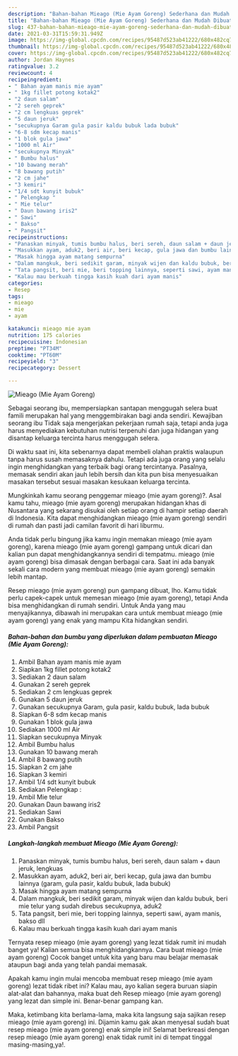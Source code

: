 ```yaml
---
description: "Bahan-bahan Mieago (Mie Ayam Goreng) Sederhana dan Mudah Dibuat"
title: "Bahan-bahan Mieago (Mie Ayam Goreng) Sederhana dan Mudah Dibuat"
slug: 437-bahan-bahan-mieago-mie-ayam-goreng-sederhana-dan-mudah-dibuat
date: 2021-03-31T15:59:31.949Z
image: https://img-global.cpcdn.com/recipes/95487d523ab41222/680x482cq70/mieago-mie-ayam-goreng-foto-resep-utama.jpg
thumbnail: https://img-global.cpcdn.com/recipes/95487d523ab41222/680x482cq70/mieago-mie-ayam-goreng-foto-resep-utama.jpg
cover: https://img-global.cpcdn.com/recipes/95487d523ab41222/680x482cq70/mieago-mie-ayam-goreng-foto-resep-utama.jpg
author: Jordan Haynes
ratingvalue: 3.2
reviewcount: 4
recipeingredient:
- " Bahan ayam manis mie ayam"
- " 1kg fillet potong kotak2"
- "2 daun salam"
- "2 sereh geprek"
- "2 cm lengkuas geprek"
- "5 daun jeruk"
- "secukupnya Garam gula pasir kaldu bubuk lada bubuk"
- "6-8 sdm kecap manis"
- "1 blok gula jawa"
- "1000 ml Air"
- "secukupnya Minyak"
- " Bumbu halus"
- "10 bawang merah"
- "8 bawang putih"
- "2 cm jahe"
- "3 kemiri"
- "1/4 sdt kunyit bubuk"
- " Pelengkap "
- " Mie telur"
- " Daun bawang iris2"
- " Sawi"
- " Bakso"
- " Pangsit"
recipeinstructions:
- "Panaskan minyak, tumis bumbu halus, beri sereh, daun salam + daun jeruk, lengkuas"
- "Masukkan ayam, aduk2, beri air, beri kecap, gula jawa dan bumbu lainnya (garam, gula pasir, kaldu bubuk, lada bubuk)"
- "Masak hingga ayam matang sempurna"
- "Dalam mangkuk, beri sedikit garam, minyak wijen dan kaldu bubuk, beri mie telur yang sudah direbus secukupnya, aduk2"
- "Tata pangsit, beri mie, beri topping lainnya, seperti sawi, ayam manis, bakso dll"
- "Kalau mau berkuah tingga kasih kuah dari ayam manis"
categories:
- Resep
tags:
- mieago
- mie
- ayam

katakunci: mieago mie ayam 
nutrition: 175 calories
recipecuisine: Indonesian
preptime: "PT34M"
cooktime: "PT60M"
recipeyield: "3"
recipecategory: Dessert

---
```



![Mieago (Mie Ayam Goreng)](https://img-global.cpcdn.com/recipes/95487d523ab41222/680x482cq70/mieago-mie-ayam-goreng-foto-resep-utama.jpg)

Sebagai seorang ibu, mempersiapkan santapan menggugah selera buat famili merupakan hal yang menggembirakan bagi anda sendiri. Kewajiban seorang ibu Tidak saja mengerjakan pekerjaan rumah saja, tetapi anda juga harus menyediakan kebutuhan nutrisi terpenuhi dan juga hidangan yang disantap keluarga tercinta harus menggugah selera.

Di waktu  saat ini, kita sebenarnya dapat membeli olahan praktis walaupun tanpa harus susah memasaknya dahulu. Tetapi ada juga orang yang selalu ingin menghidangkan yang terbaik bagi orang tercintanya. Pasalnya, memasak sendiri akan jauh lebih bersih dan kita pun bisa menyesuaikan masakan tersebut sesuai masakan kesukaan keluarga tercinta. 



Mungkinkah kamu seorang penggemar mieago (mie ayam goreng)?. Asal kamu tahu, mieago (mie ayam goreng) merupakan hidangan khas di Nusantara yang sekarang disukai oleh setiap orang di hampir setiap daerah di Indonesia. Kita dapat menghidangkan mieago (mie ayam goreng) sendiri di rumah dan pasti jadi camilan favorit di hari liburmu.

Anda tidak perlu bingung jika kamu ingin memakan mieago (mie ayam goreng), karena mieago (mie ayam goreng) gampang untuk dicari dan kalian pun dapat menghidangkannya sendiri di tempatmu. mieago (mie ayam goreng) bisa dimasak dengan berbagai cara. Saat ini ada banyak sekali cara modern yang membuat mieago (mie ayam goreng) semakin lebih mantap.

Resep mieago (mie ayam goreng) pun gampang dibuat, lho. Kamu tidak perlu capek-capek untuk memesan mieago (mie ayam goreng), tetapi Anda bisa menghidangkan di rumah sendiri. Untuk Anda yang mau menyajikannya, dibawah ini merupakan cara untuk membuat mieago (mie ayam goreng) yang enak yang mampu Kita hidangkan sendiri.

<!--inarticleads1-->

##### Bahan-bahan dan bumbu yang diperlukan dalam pembuatan Mieago (Mie Ayam Goreng):

1. Ambil  Bahan ayam manis mie ayam
1. Siapkan  1kg fillet potong kotak2
1. Sediakan 2 daun salam
1. Gunakan 2 sereh geprek
1. Sediakan 2 cm lengkuas geprek
1. Gunakan 5 daun jeruk
1. Gunakan secukupnya Garam, gula pasir, kaldu bubuk, lada bubuk
1. Siapkan 6-8 sdm kecap manis
1. Gunakan 1 blok gula jawa
1. Sediakan 1000 ml Air
1. Siapkan secukupnya Minyak
1. Ambil  Bumbu halus
1. Gunakan 10 bawang merah
1. Ambil 8 bawang putih
1. Siapkan 2 cm jahe
1. Siapkan 3 kemiri
1. Ambil 1/4 sdt kunyit bubuk
1. Sediakan  Pelengkap :
1. Ambil  Mie telur
1. Gunakan  Daun bawang iris2
1. Sediakan  Sawi
1. Gunakan  Bakso
1. Ambil  Pangsit




<!--inarticleads2-->

##### Langkah-langkah membuat Mieago (Mie Ayam Goreng):

1. Panaskan minyak, tumis bumbu halus, beri sereh, daun salam + daun jeruk, lengkuas
1. Masukkan ayam, aduk2, beri air, beri kecap, gula jawa dan bumbu lainnya (garam, gula pasir, kaldu bubuk, lada bubuk)
1. Masak hingga ayam matang sempurna
1. Dalam mangkuk, beri sedikit garam, minyak wijen dan kaldu bubuk, beri mie telur yang sudah direbus secukupnya, aduk2
1. Tata pangsit, beri mie, beri topping lainnya, seperti sawi, ayam manis, bakso dll
1. Kalau mau berkuah tingga kasih kuah dari ayam manis




Ternyata resep mieago (mie ayam goreng) yang lezat tidak rumit ini mudah banget ya! Kalian semua bisa menghidangkannya. Cara buat mieago (mie ayam goreng) Cocok banget untuk kita yang baru mau belajar memasak ataupun bagi anda yang telah pandai memasak.

Apakah kamu ingin mulai mencoba membuat resep mieago (mie ayam goreng) lezat tidak ribet ini? Kalau mau, ayo kalian segera buruan siapin alat-alat dan bahannya, maka buat deh Resep mieago (mie ayam goreng) yang lezat dan simple ini. Benar-benar gampang kan. 

Maka, ketimbang kita berlama-lama, maka kita langsung saja sajikan resep mieago (mie ayam goreng) ini. Dijamin kamu gak akan menyesal sudah buat resep mieago (mie ayam goreng) enak simple ini! Selamat berkreasi dengan resep mieago (mie ayam goreng) enak tidak rumit ini di tempat tinggal masing-masing,ya!.

